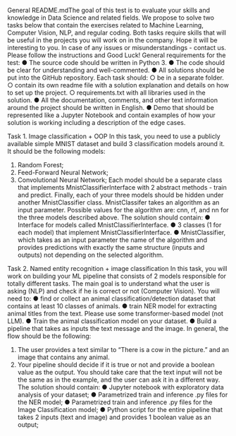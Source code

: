 General README.mdThe goal of this test is to evaluate your skills and knowledge in Data Science and related fields.
We propose to solve two tasks below that contain the exercises related to Machine Learning,
Computer Vision, NLP, and regular coding. Both tasks require skills that will be useful in the
projects you will work on in the company. Hope it will be interesting to you. In case of any issues
or misunderstandings - contact us. Please follow the instructions and Good Luck!
General requirements for the test:
● The source code should be written in Python 3.
● The code should be clear for understanding and well-commented.
● All solutions should be put into the GitHub repository. Each task should:
○ be in a separate folder.
○ contain its own readme file with a solution explanation and details on how to set
up the project.
○ requirements.txt with all libraries used in the solution.
● All the documentation, comments, and other text information around the project should
be written in English.
● Demo that should be represented like a Jupyter Notebook and contain examples of
how your solution is working including a description of the edge cases.

Task 1. Image classification + OOP
In this task, you need to use a publicly available simple MNIST dataset and build 3 classification
models around it. It should be the following models:
1) Random Forest;
2) Feed-Forward Neural Network;
3) Convolutional Neural Network;
Each model should be a separate class that implements MnistClassifierInterface with 2
abstract methods - train and predict. Finally, each of your three models should be hidden under
another MnistClassifier class. MnistClassifer takes an algorithm as an input parameter.
Possible values for the algorithm are: cnn, rf, and nn for the three models described above.
The solution should contain:
● Interface for models called MnistClassifierInterface.
● 3 classes (1 for each model) that implement MnistClassifierInterface.
● MnistClassifier, which takes as an input parameter the name of the algorithm and
provides predictions with exactly the same structure (inputs and outputs) not depending
on the selected algorithm.

Task 2. Named entity recognition + image classification
In this task, you will work on building your ML pipeline that consists of 2 models responsible for
totally different tasks. The main goal is to understand what the user is asking (NLP) and check if
he is correct or not (Computer Vision).
You will need to:
● find or collect an animal classification/detection dataset that contains at least 10
classes of animals.
● train NER model for extracting animal titles from the text. Please use some
transformer-based model (not LLM).
● Train the animal classification model on your dataset.
● Build a pipeline that takes as inputs the text message and the image.
In general, the flow should be the following:
1. The user provides a text similar to “There is a cow in the picture.” and an image that
contains any animal.
2. Your pipeline should decide if it is true or not and provide a boolean value as the output.
You should take care that the text input will not be the same as in the example, and the
user can ask it in a different way.
The solution should contain:
● Jupyter notebook with exploratory data analysis of your dataset;
● Parametrized train and inference .py files for the NER model;
● Parametrized train and inference .py files for the Image Classification model;
● Python script for the entire pipeline that takes 2 inputs (text and image) and provides
1 boolean value as an output;